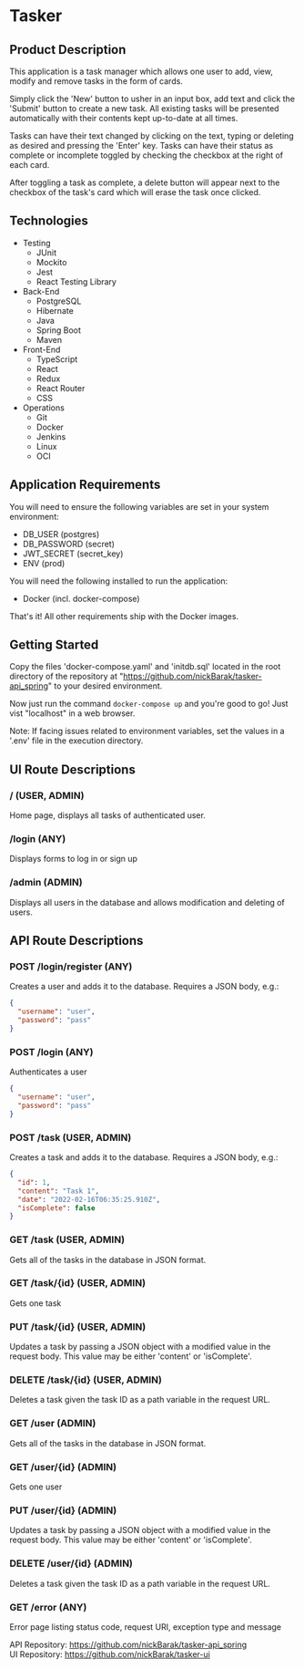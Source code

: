 # Tasker

## Product Description

This application is a task manager which allows one user to add, view, modify and remove tasks in the form of cards.

Simply click the 'New' button to usher in an input box, add text and click the 'Submit' button to create a new task. All existing tasks will be presented automatically with their contents kept up-to-date at all times.

Tasks can have their text changed by clicking on the text, typing or deleting as desired and pressing the 'Enter' key. Tasks can have their status as complete or incomplete toggled by checking the checkbox at the right of each card.

After toggling a task as complete, a delete button will appear next to the checkbox of the task's card which will erase the task once clicked.

## Technologies

- Testing
  - JUnit
  - Mockito
  - Jest
  - React Testing Library
- Back-End
  - PostgreSQL
  - Hibernate
  - Java
  - Spring Boot
  - Maven
- Front-End
  - TypeScript
  - React
  - Redux
  - React Router
  - CSS
- Operations
  - Git
  - Docker
  - Jenkins
  - Linux
  - OCI

## Application Requirements

You will need to ensure the following variables are set in your system environment:

- DB_USER (postgres)
- DB_PASSWORD (secret)
- JWT_SECRET (secret_key)
- ENV (prod)

You will need the following installed to run the application:

- Docker (incl. docker-compose)

That's it! All other requirements ship with the Docker images.

## Getting Started

Copy the files 'docker-compose.yaml' and 'initdb.sql' located in the root directory of the repository at "https://github.com/nickBarak/tasker-api_spring" to your desired environment.

Now just run the command `docker-compose up` and you're good to go! Just vist "localhost" in a web browser.

Note: If facing issues related to environment variables, set the values in a '.env' file in the execution directory.

## UI Route Descriptions

### / (USER, ADMIN)

Home page, displays all tasks of authenticated user.

### /login (ANY)

Displays forms to log in or sign up

### /admin (ADMIN)

Displays all users in the database and allows modification and deleting of users.

## API Route Descriptions

### POST /login/register (ANY)

Creates a user and adds it to the database. Requires a JSON body, e.g.:

```json
{
  "username": "user",
  "password": "pass"
}
```

### POST /login (ANY)

Authenticates a user

```json
{
  "username": "user",
  "password": "pass"
}
```

### POST /task (USER, ADMIN)

Creates a task and adds it to the database. Requires a JSON body, e.g.:

```json
{
  "id": 1,
  "content": "Task 1",
  "date": "2022-02-16T06:35:25.910Z",
  "isComplete": false
}
```

### GET /task (USER, ADMIN)

Gets all of the tasks in the database in JSON format.

### GET /task/{id} (USER, ADMIN)

Gets one task

### PUT /task/{id} (USER, ADMIN)

Updates a task by passing a JSON object with a modified value in the request body. This value may be either 'content' or 'isComplete'.

### DELETE /task/{id} (USER, ADMIN)

Deletes a task given the task ID as a path variable in the request URL.

### GET /user (ADMIN)

Gets all of the tasks in the database in JSON format.

### GET /user/{id} (ADMIN)

Gets one user

### PUT /user/{id} (ADMIN)

Updates a task by passing a JSON object with a modified value in the request body. This value may be either 'content' or 'isComplete'.

### DELETE /user/{id} (ADMIN)

Deletes a task given the task ID as a path variable in the request URL.

### GET /error (ANY)

Error page listing status code, request URI, exception type and message

API Repository: https://github.com/nickBarak/tasker-api_spring  
UI Repository: https://github.com/nickBarak/tasker-ui

